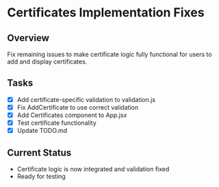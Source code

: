 # Certificates Implementation Fixes

## Overview
Fix remaining issues to make certificate logic fully functional for users to add and display certificates.

## Tasks
- [x] Add certificate-specific validation to validation.js
- [x] Fix AddCertificate to use correct validation
- [x] Add Certificates component to App.jsx
- [x] Test certificate functionality
- [x] Update TODO.md

## Current Status
- Certificate logic is now integrated and validation fixed
- Ready for testing
